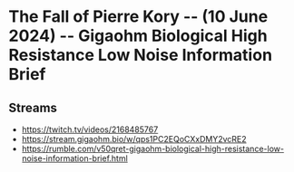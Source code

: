 # The Fall of Pierre Kory -- (10 June 2024) -- Gigaohm Biological High Resistance Low Noise Information Brief

## Streams
- https://twitch.tv/videos/2168485767
- https://stream.gigaohm.bio/w/qps1PC2EQoCXxDMY2vcRE2
- https://rumble.com/v50qret-gigaohm-biological-high-resistance-low-noise-information-brief.html


